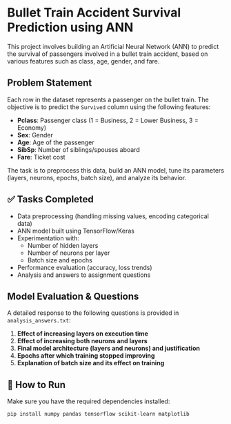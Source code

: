 # Bullet Train Accident Survival Prediction using ANN

This project involves building an Artificial Neural Network (ANN) to predict the survival of passengers involved in a bullet train accident, based on various features such as class, age, gender, and fare.


## Problem Statement

Each row in the dataset represents a passenger on the bullet train. The objective is to predict the `Survived` column using the following features:

- **Pclass**: Passenger class (1 = Business, 2 = Lower Business, 3 = Economy)
- **Sex**: Gender
- **Age**: Age of the passenger
- **SibSp**: Number of siblings/spouses aboard
- **Fare**: Ticket cost

The task is to preprocess this data, build an ANN model, tune its parameters (layers, neurons, epochs, batch size), and analyze its behavior.

## ✅ Tasks Completed

- Data preprocessing (handling missing values, encoding categorical data)
- ANN model built using TensorFlow/Keras
- Experimentation with:
  - Number of hidden layers
  - Number of neurons per layer
  - Batch size and epochs
- Performance evaluation (accuracy, loss trends)
- Analysis and answers to assignment questions

## Model Evaluation & Questions

A detailed response to the following questions is provided in `analysis_answers.txt`:

1. **Effect of increasing layers on execution time**
2. **Effect of increasing both neurons and layers**
3. **Final model architecture (layers and neurons) and justification**
4. **Epochs after which training stopped improving**
5. **Explanation of batch size and its effect on training**

## 🧪 How to Run

Make sure you have the required dependencies installed:

```bash
pip install numpy pandas tensorflow scikit-learn matplotlib


